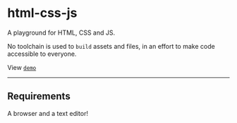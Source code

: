# html-css-js
A playground for HTML, CSS and JS.  

No toolchain is used to `build` assets and files, in an effort to make code accessible to everyone.  

View [`demo`](https://jimj92120.github.io/html-css-js/)  

---
## Requirements
A browser and a text editor!  
